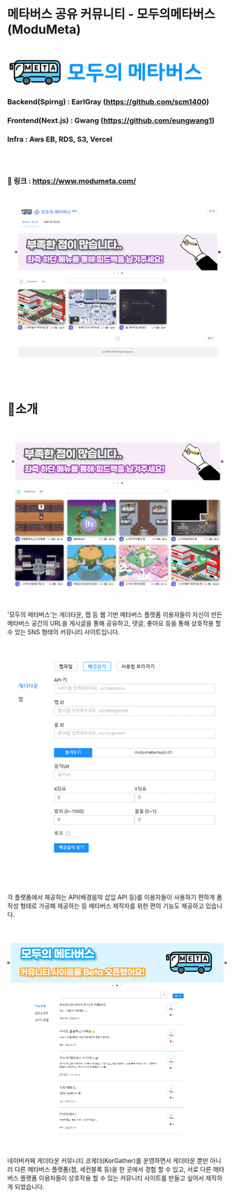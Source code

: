 # 메타버스 공유 커뮤니티 - 모두의메타버스(ModuMeta)

<br/>

![](modumeta_logo.png)

### Backend(Spirng) : EarlGray (https://github.com/scm1400)

### Frontend(Next.js) : Gwang (https://github.com/eungwang1)

### Infra : Aws EB, RDS, S3, Vercel

<br/>
<br/>

### 🔗 링크 : https://www.modumeta.com/

<br/>

![](modu.png)

<br/>
<br/>
   
# 📌소개

<br/>

![](modumeta_main.png)

<br/>

'모두의 메타버스'는 게더타운, 젭 등 웹 기반 메타버스 플랫폼 이용자들이 자신이 만든 메타버스 공간의 URL을 게시글을 통해 공유하고, 댓글, 좋아요 등을 통해 상호작용 할 수 있는 SNS 형태의 커뮤니티 사이트입니다.

<br/>

![](modumeta_apifactory.png)

<br/>

각 플랫폼에서 제공하는 API(배경음악 삽입 API 등)를 이용자들이 사용하기 편하게 폼 작성 형태로 가공해 제공하는 등 메타버스 제작자를 위한 편의 기능도 제공하고 있습니다.

<br/>

![](modumeta_community.png)

<br/>

네이버카페 게더타운 커뮤니티 코게더(KorGather)를 운영하면서 게더타운 뿐만 아니라 다른 메타버스 플랫폼(젭, 세컨블록 등)을 한 곳에서 경험 할 수 있고, 서로 다른 메타버스 플랫폼 이용자들이 상호작용 할 수 있는 커뮤니티 사이트를 만들고 싶어서 제작하게 되었습니다.
